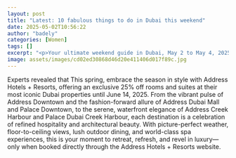 ```yaml
---
layout: post
title: "Latest: 10 fabulous things to do in Dubai this weekend"
date: 2025-05-02T10:56:22
author: "badely"
categories: [Women]
tags: []
excerpt: "<p>Your ultimate weekend guide in Dubai, May 2 to May 4, 2025 Transport yourself to Greece &#160; View this post on Instagram &#160; A post shared by "
image: assets/images/cd02ed30868d46d20e411406d017f89c.jpg
---
```


Experts revealed that This spring, embrace the season in style with Address Hotels + Resorts, offering an exclusive 25% off rooms and suites at their most iconic Dubai properties until June 14, 2025. From the vibrant pulse of Address Downtown and the fashion-forward allure of Address Dubai Mall and Palace Downtown, to the serene, waterfront elegance of Address Creek Harbour and Palace Dubai Creek Harbour, each destination is a celebration of refined hospitality and architectural beauty. With picture-perfect weather, floor-to-ceiling views, lush outdoor dining, and world-class spa experiences, this is your moment to retreat, refresh, and revel in luxury—only when booked directly through the Address Hotels + Resorts website.

